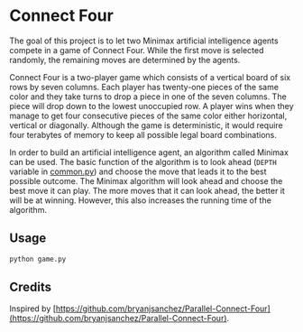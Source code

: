 # Connect Four

The goal of this project is to let two Minimax artificial intelligence agents compete in a game of Connect Four. While the first move is selected randomly, the remaining moves are determined by the agents. 

Connect Four is a two-player game which consists of a vertical board of six rows by seven columns. Each player has twenty-one pieces of the same color and they take turns to drop a piece in one of the seven columns. The piece will drop down to the lowest unoccupied row. A player wins when they manage to get four consecutive pieces of the same color either horizontal, vertical or diagonally. Although the game is deterministic, it would require four terabytes of memory to keep all possible legal board combinations.

In order to build an artificial intelligence agent, an algorithm called Minimax can be used. The basic function of the algorithm is to look ahead (`DEPTH` variable in [common.py](common.py)) and choose the move that leads it to the best possible outcome. The Minimax algorithm will look ahead and choose the best move it can play. The more moves that it can look ahead, the better it will be at winning. However, this also increases the running time of the algorithm.

## Usage

```bash
python game.py
```

## Credits

Inspired by [https://github.com/bryanjsanchez/Parallel-Connect-Four](https://github.com/bryanjsanchez/Parallel-Connect-Four).
